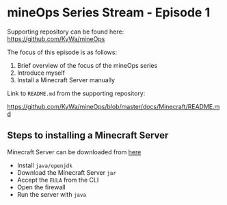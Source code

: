 # mineOps Series Stream - Episode 1

Supporting repository can be found here: https://github.com/KyWa/mineOps

The focus of this episode is as follows:

1. Brief overview of the focus of the mineOps series
2. Introduce myself
3. Install a Minecraft Server manually

Link to `README.md` from the supporting repository:

https://github.com/KyWa/mineOps/blob/master/docs/Minecraft/README.md

## Steps to installing a Minecraft Server

Minecraft Server can be downloaded from [here](https://www.minecraft.net/en-us/download/server)

* Install `java/openjdk`
* Download the Minecraft Server `jar`
* Accept the `EULA` from the CLI 
* Open the firewall
* Run the server with `java`
